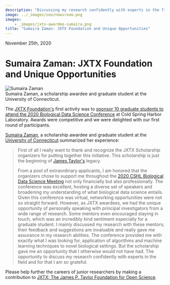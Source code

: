 ```yaml
---
description: "Discussing my research confidently with experts in the field."
image: ../_images/seo/newsroom.png
images:
    - _images/jxtx-awardee-sumaira.png
title: "Sumaira Zaman: JXTX Foundation and Unique Opportunities"
---
```


<Date>November 25th, 2020</Date>

# Sumaira Zaman: JXTX Foundation and Unique Opportunities

<Image alt="Sumaira Zaman" image={props.images[0]} />
<Figcaption>Sumaira Zaman, a scholarship awardee and graduate student at the University of Connecticut.</Figcaption>

The [JXTX Foundation's][1] first activity was to [sponsor 10 graduate students to attend the 2020 Biological Data Science Conference][2] at Cold Spring Harbor Laboratory. Awards were competitive and we were delighted with our first round of participants.

[Sumaira Zaman][3], a scholarship awardee and graduate student at the [University of Connecticut][4] summarized her experience:

> First of all I really want to thank and recognize the JXTX Scholarship organizers for putting together this initiative. This scholarship is just the beginning of [James Taylor's][5] legacy.
>
> From a pool of extraordinary applicants, I am honored that the organizers chose to support me throughout the [2020 CSHL Biological Data Science Meeting][6] not only financially but also professionally. The conference was excellent, hosting a diverse set of speakers and broadening my understanding of what biological data science entails. Given this conference was virtual, networking opportunities were not so straight forward. However, as JXTX awardees, we had the unique opportunity of personally speaking with principal investigators from a wide range of research. Some mentors even encouraged staying in touch, which was an incredibly kind sentiment especially for a graduate student. I mainly discussed my research with these mentors; their feedback and suggestions are invaluable and really gave me assurance in my research abilities. The conference provided me with exactly what I was looking for, application of algorithms and machine learning techniques to novel biological settings. But the scholarship gave me an opportunity that I otherwise would not have had. The opportunity to discuss my research confidently with experts in the field and for that I am so grateful.

Please help further the careers of junior researchers by making a contribution to [JXTX: The James P. Taylor Foundation for Open Science][1].

[1]: /about
[2]: /news/2020-10-jxtx-awardees/
[3]: https://sumairazaman.weebly.com/
[4]: https://uconn.edu/
[5]: https://galaxyproject.org/jxtx/
[6]: https://meetings.cshl.edu/meetings.aspx?meet=DATA&year=20
